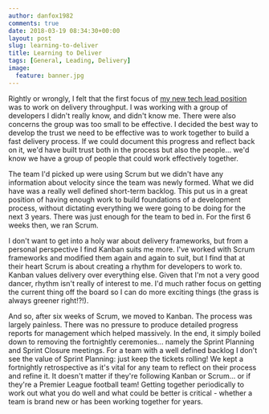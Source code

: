 ```yaml
---
author: danfox1982
comments: true
date: 2018-03-19 08:34:30+00:00
layout: post
slug: learning-to-deliver
title: Learning to Deliver
tags: [General, Leading, Delivery]
image:
  feature: banner.jpg
---
```


Rightly or wrongly, I felt that the first focus of [my new tech lead position](/2018/01/21/learning-to-lead) was to work on delivery throughput.  I was working with a group of developers I didn't really know, and didn't know me.  There were also concerns the group was too small to be effective.  I decided the best way to develop the trust we need to be effective was to work together to build a fast delivery process.  If we could document this progress and reflect back on it, we'd have built trust both in the process but also the people... we'd know we have a group of people that could work effectively together.

The team I'd picked up were using Scrum but we didn't have any information about velocity since the team was newly formed. What we did have was a really well defined short-term backlog.  This put us in a great position of having enough work to build foundations of a development process, without dictating everything we were going to be doing for the next 3 years.  There was just enough for the team to bed in.  For the first 6 weeks then, we ran Scrum.

I don't want to get into a holy war about delivery frameworks, but from a personal perspective I find Kanban suits me more.  I've worked with Scrum frameworks and modified them again and again to suit, but I find that at their heart Scrum is about creating a rhythm for developers to work to.  Kanban values delivery over everything else.  Given that I'm not a very good dancer, rhythm isn't really of interest to me.  I'd much rather focus on getting the current thing off the board so I can do more exciting things (the grass is always greener right!?!).

And so, after six weeks of Scrum, we moved to Kanban.  The process was largely painless.  There was no pressure to produce detailed progress reports for management which helped massively.  In the end, it simply boiled down to removing the fortnightly ceremonies... namely the Sprint Planning and Sprint Closure meetings.  For a team with a well defined backlog I don't see the value of Sprint Planning: just keep the tickets rolling!  We kept a fortnightly retrospective as it's vital for any team to reflect on their process and refine it.  It doesn't matter if they're following Kanban or Scrum... or if they're a Premier League football team!  Getting together periodically to work out what you do well and what could be better is critical - whether a team is brand new or has been working together for years.
